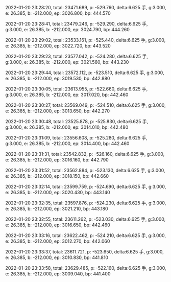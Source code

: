 2022-01-20 23:28:20, total: 23471.689, p: -529.760, delta:6.625 手, g:3.000, e: 26.385, b: -212.000, ep: 3026.800, bp: 444.570

2022-01-20 23:28:41, total: 23479.246, p: -529.290, delta:6.625 手, g:3.000, e: 26.385, b: -212.000, ep: 3024.790, bp: 444.260

2022-01-20 23:29:02, total: 23533.161, p: -525.440, delta:6.625 手, g:3.000, e: 26.385, b: -212.000, ep: 3022.720, bp: 443.520

2022-01-20 23:29:23, total: 23577.042, p: -524.280, delta:6.625 手, g:3.000, e: 26.385, b: -212.000, ep: 3021.560, bp: 443.230

2022-01-20 23:29:44, total: 23572.112, p: -523.510, delta:6.625 手, g:3.000, e: 26.385, b: -212.000, ep: 3019.530, bp: 442.880

2022-01-20 23:30:05, total: 23613.955, p: -522.660, delta:6.625 手, g:3.000, e: 26.385, b: -212.000, ep: 3017.020, bp: 442.460

2022-01-20 23:30:27, total: 23569.049, p: -524.510, delta:6.625 手, g:3.000, e: 26.385, b: -212.000, ep: 3013.650, bp: 442.270

2022-01-20 23:30:48, total: 23525.878, p: -525.830, delta:6.625 手, g:3.000, e: 26.385, b: -212.000, ep: 3014.010, bp: 442.480

2022-01-20 23:31:09, total: 23556.608, p: -525.280, delta:6.625 手, g:3.000, e: 26.385, b: -212.000, ep: 3014.400, bp: 442.460

2022-01-20 23:31:31, total: 23542.832, p: -526.160, delta:6.625 手, g:3.000, e: 26.385, b: -212.000, ep: 3016.160, bp: 442.790

2022-01-20 23:31:52, total: 23562.884, p: -523.130, delta:6.625 手, g:3.000, e: 26.385, b: -212.000, ep: 3018.150, bp: 442.660

2022-01-20 23:32:14, total: 23599.759, p: -524.690, delta:6.625 手, g:3.000, e: 26.385, b: -212.000, ep: 3020.430, bp: 443.140

2022-01-20 23:32:35, total: 23597.876, p: -524.230, delta:6.625 手, g:3.000, e: 26.385, b: -212.000, ep: 3021.210, bp: 443.180

2022-01-20 23:32:55, total: 23611.262, p: -523.030, delta:6.625 手, g:3.000, e: 26.385, b: -212.000, ep: 3016.650, bp: 442.460

2022-01-20 23:33:16, total: 23622.462, p: -524.210, delta:6.625 手, g:3.000, e: 26.385, b: -212.000, ep: 3012.270, bp: 442.060

2022-01-20 23:33:37, total: 23611.721, p: -523.650, delta:6.625 手, g:3.000, e: 26.385, b: -212.000, ep: 3010.830, bp: 441.810

2022-01-20 23:33:58, total: 23629.485, p: -522.160, delta:6.625 手, g:3.000, e: 26.385, b: -212.000, ep: 3009.040, bp: 441.400
